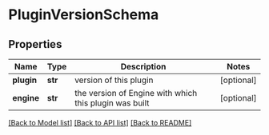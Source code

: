 # PluginVersionSchema

## Properties
Name | Type | Description | Notes
------------ | ------------- | ------------- | -------------
**plugin** | **str** | version of this plugin | [optional] 
**engine** | **str** | the version of Engine with which this plugin was built | [optional] 

[[Back to Model list]](../README.md#documentation-for-models) [[Back to API list]](../README.md#documentation-for-api-endpoints) [[Back to README]](../README.md)

